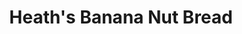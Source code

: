 ---
layout: recipe
title: Heath's Banana Nut Bread
image: banana-bread.png
tags: Breads
category: Breads

yield: 1 loaf
preptime: 15 Minutes
cooktime: 55 Minutes

ingredients:
- 3 overly ripe bananas
- 1 1/2 Cups AP or whole wheat flour
- 3/4 Cup of sugar
- 1/3 Cup melted butter
- 1/4 Cup of chopped walnuts
- 1 egg
- 1 Tsp vanilla
- 1/2 Tsp baking soda
- 1 Pinch of Salt

directions:
- Preheat oven to 350 degrees. 
- Spray the bottom of your loaf pan.
- In a bowl, mash the bananas and then stir in the melted butter.
- Stir in all of the remaining ingredients. 
- Pour batter into the loaf pan.
- Bake for 55 minutes or so. Toothpick must come out clean from the center.

notes:
- Use overly ripe bananas, most groceries stores sell these in a bag near the regular bananas, and they are dirt cheap!

---